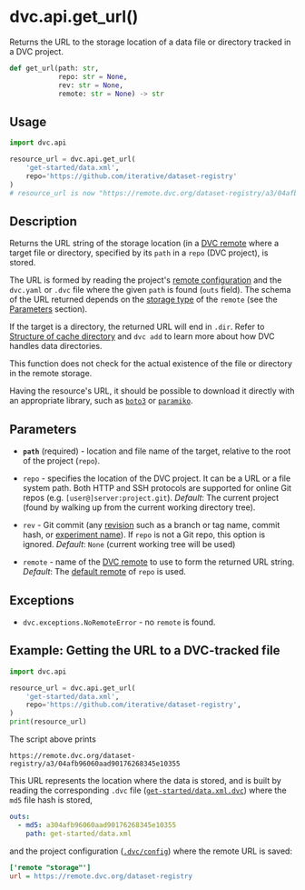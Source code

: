 # dvc.api.get_url()

Returns the URL to the storage location of a data file or directory tracked in a
<abbr>DVC project</abbr>.

```py
def get_url(path: str,
            repo: str = None,
            rev: str = None,
            remote: str = None) -> str
```

## Usage

```py
import dvc.api

resource_url = dvc.api.get_url(
    'get-started/data.xml',
    repo='https://github.com/iterative/dataset-registry'
)
# resource_url is now "https://remote.dvc.org/dataset-registry/a3/04afb96060aad90176268345e10355"
```

## Description

Returns the URL string of the storage location (in a [DVC remote] where a target
file or directory, specified by its `path` in a `repo` (<abbr>DVC
project</abbr>), is stored.

The URL is formed by reading the project's [remote configuration] and the
`dvc.yaml` or `.dvc` file where the given `path` is found (`outs` field). The
schema of the URL returned depends on the [storage type] of the `remote` (see
the [Parameters](#parameters) section).

If the target is a directory, the returned URL will end in `.dir`. Refer to
[Structure of cache directory] and `dvc add` to learn more about how DVC handles
data directories.

[dvc remote]: /doc/user-guide/data-management/remote-storage
[remote configuration]:
  /doc/user-guide/data-management/remote-storage#configuration
[storage type]:
  /doc/user-guide/data-management/remote-storage#supported-storage-types
[structure of cache directory]:
  /doc/user-guide/project-structure/internal-files#structure-of-the-cache-directory

<admon type="warn">

This function does not check for the actual existence of the file or directory
in the remote storage.

</admon>

<admon type="tip">

Having the resource's URL, it should be possible to download it directly with an
appropriate library, such as [`boto3`] or [`paramiko`].

[`boto3`]:
  https://boto3.amazonaws.com/v1/documentation/api/latest/reference/services/s3.html#S3.Object.download_fileobj
[`paramiko`]:
  https://docs.paramiko.org/en/latest/api/sftp.html#paramiko.sftp_client.SFTPClient.get

</admon>

## Parameters

- **`path`** (required) - location and file name of the target, relative to the
  root of the project (`repo`).

- `repo` - specifies the location of the DVC project. It can be a URL or a file
  system path. Both HTTP and SSH protocols are supported for online Git repos
  (e.g. `[user@]server:project.git`). _Default_: The current project (found by
  walking up from the current working directory tree).

- `rev` - Git commit (any [revision](https://git-scm.com/docs/revisions) such as
  a branch or tag name, commit hash, or [experiment name]). If `repo` is not a
  Git repo, this option is ignored. _Default_: `None` (current working tree will
  be used)

- `remote` - name of the [DVC remote] to use to form the returned URL string.
  _Default_: The [default remote](/doc/command-reference/remote/default) of
  `repo` is used.

[experiment name]: /doc/command-reference/exp/run#-n

## Exceptions

- `dvc.exceptions.NoRemoteError` - no `remote` is found.

## Example: Getting the URL to a DVC-tracked file

```py
import dvc.api

resource_url = dvc.api.get_url(
    'get-started/data.xml',
    repo='https://github.com/iterative/dataset-registry',
)
print(resource_url)
```

The script above prints

`https://remote.dvc.org/dataset-registry/a3/04afb96060aad90176268345e10355`

This URL represents the location where the data is stored, and is built by
reading the corresponding `.dvc` file ([`get-started/data.xml.dvc`]) where the
`md5` file hash is stored,

```yaml
outs:
  - md5: a304afb96060aad90176268345e10355
    path: get-started/data.xml
```

and the project configuration ([`.dvc/config`]) where the remote URL is saved:

```ini
['remote "storage"']
url = https://remote.dvc.org/dataset-registry
```

[`.dvc/config`]:
  https://github.com/iterative/dataset-registry/blob/master/.dvc/config
[`get-started/data.xml.dvc`]:
  https://github.com/iterative/dataset-registry/blob/master/get-started/data.xml.dvc
